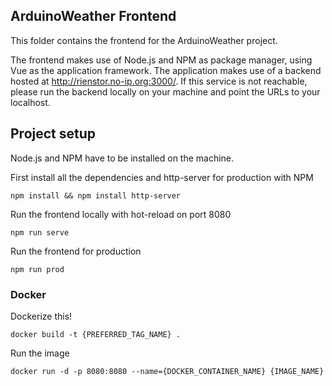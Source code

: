 ## ArduinoWeather Frontend
This folder contains the frontend for the ArduinoWeather project.

The frontend makes use of Node.js and NPM as package manager, using Vue as the application framework.
The application makes use of a backend hosted at http://rienstor.no-ip.org:3000/. If this service is not reachable, please run the backend locally on your machine and point the URLs to your localhost.

## Project setup
Node.js and NPM have to be installed on the machine.  
  
First install all the dependencies and http-server for production with NPM
```
npm install && npm install http-server
```

Run the frontend locally with hot-reload on port 8080
```
npm run serve
```

Run the frontend for production
```
npm run prod
```

### Docker
Dockerize this!
```
docker build -t {PREFERRED_TAG_NAME} .
```

Run the image
```
docker run -d -p 8080:8080 --name={DOCKER_CONTAINER_NAME} {IMAGE_NAME}
```

